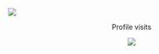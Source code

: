 


<img src="https://raw.githubusercontent.com/gist/ZviMints/21c598c659081f9c0866e29a00bc2468/raw/05205bd01a980bfaaf4b81b8e5264d9fc127f73f/welcome.gif" align="center">


<p align="center" font-family="Arial Black">Profile visits</p>
<p align="center">
<img src="https://profile-counter.glitch.me/arunkumarayinabathina/count.svg" align="center" background="black">
</p>
